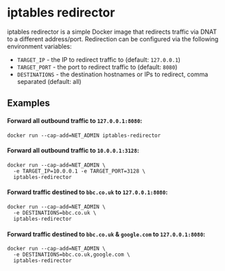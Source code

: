 # iptables redirector

iptables redirector is a simple Docker image that redirects traffic via DNAT to
a different address/port. Redirection can be configured via the following
environment variables:

* `TARGET_IP` - the IP to redirect traffic to (default: `127.0.0.1`)
* `TARGET_PORT` - the port to redirect traffic to (default: `8080`)
* `DESTINATIONS` - the destination hostnames or IPs to redirect, comma separated (default: all)

## Examples

#### Forward all outbound traffic to `127.0.0.1:8080`:
```
docker run --cap-add=NET_ADMIN iptables-redirector
```

#### Forward all outbound traffic to `10.0.0.1:3128`:
```
docker run --cap-add=NET_ADMIN \
  -e TARGET_IP=10.0.0.1 -e TARGET_PORT=3128 \
  iptables-redirector
```

#### Forward traffic destined to `bbc.co.uk` to `127.0.0.1:8080`:
```
docker run --cap-add=NET_ADMIN \
  -e DESTINATIONS=bbc.co.uk \
  iptables-redirector
```

#### Forward traffic destined to `bbc.co.uk` & `google.com` to `127.0.0.1:8080`:
```
docker run --cap-add=NET_ADMIN \
  -e DESTINATIONS=bbc.co.uk,google.com \
  iptables-redirector
```
